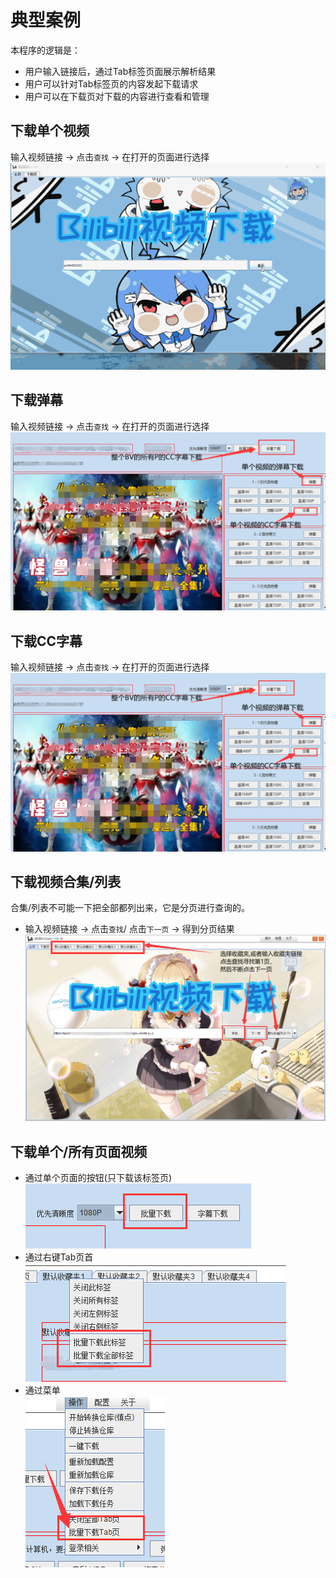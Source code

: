# 典型案例

本程序的逻辑是：  
+ 用户输入链接后，通过Tab标签页面展示解析结果
+ 用户可以针对Tab标签页的内容发起下载请求
+ 用户可以在下载页对下载的内容进行查看和管理

## 下载单个视频  
输入视频链接 -> 点击`查找` -> 在打开的页面进行选择  
![](/img/download.gif)

## 下载弹幕
输入视频链接 -> 点击`查找` -> 在打开的页面进行选择  
![](/img/download-danmuku-cc.png)

## 下载CC字幕
输入视频链接 -> 点击`查找` -> 在打开的页面进行选择 
![](/img/download-danmuku-cc.png)

## 下载视频合集/列表
合集/列表不可能一下把全部都列出来，它是分页进行查询的。  
+ 输入视频链接 -> 点击`查找`/ 点击`下一页` -> 得到分页结果
![](/img/download-collections.png)


## 下载单个/所有页面视频
+ 通过单个页面的按钮(只下载该标签页)  
![](/img/download-single-tab.png)  
+ 通过右键Tab页首  
![](/img/download-by-right-click.png)  
+ 通过菜单  
![](/img/download-by-menu.png) 